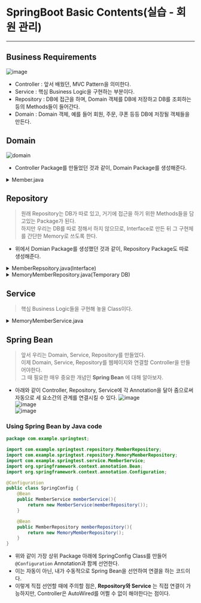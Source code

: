# SpringBoot Basic Contents(실습 - 회원 관리)
---
## Business Requirements
![image](https://user-images.githubusercontent.com/71700079/147756538-c6a30819-aa84-4e0e-bfec-09fd41cae250.png)  
- Controller : 앞서 배웠던, MVC Pattern을 의미한다.
- Service : 핵심 Business Logic을 구현하는 부분이다.
- Repository : DB에 접근을 하며, Domain 객체를 DB에 저장하고 DB를 조회하는 등의 Methods들이 들어간다.
- Domain : Domain 객체, 예를 들어 회원, 주문, 쿠폰 등등 DB에 저장될 객체들을 만든다.

## Domain
![domain](https://user-images.githubusercontent.com/71700079/147757185-77941291-f97e-475d-ba67-919bae2d4e89.png)  
- Controller Package를 만들었던 것과 같이, Domain Package를 생성해준다.

<details>
	<summary>Member.java</summary>
	<div markdown="1">  
		
```java
package com.example.springtest.domain;

public class Member {
    private long id; // Member Information field (Encapsulated)
    private String name;

    public long getID(){ // Getter and Setter
        return id;
    }
    public void setID(long id){
        this.id = id;
    }
    public String getName(){
        return name;
    }
    public void setName(String name){
        this.name = name;
    }
}
```  
</div>
</details>

## Repository
> 원래 Repository는 DB가 따로 있고, 거기에 접근을 하기 위한 Methods들을 담고있는 Package가 된다.  
> 하지만 우리는 DB를 따로 정해서 하지 않으므로, Interface로 만든 뒤 그 구현체를 간단한 Memory로 쓰도록 한다.  

- 위에서 Domian Package를 생성했던 것과 같이, Repository Package도 따로 생성해준다.

<details>
	<summary>MemberRepsoitory.java(Interface)</summary>
	<div markdown="1">  

 ```java
package com.example.springtest.repository;

import com.example.springtest.domain.Member;

import java.util.List;
import java.util.Optional;

public interface MemberRepository { // 내가 DB에 접근을 할 때 구현해야할 기능들을 Head만 구현한다.
    Member save(Member member); // DB에 회원을 저장할 Method
    Optional<Member> findById(long id); // DB에서 해당 ID의 회원을 찾는 Method 
    Optional<Member> findByName(String name); // DB에서 해당 name의 회원을 찾는 Method
    List<Member> findAll(); // 전체 회원 조회
}
```  
</div>
</details>

<details>
	<summary>MemoryMemberRepository.java(Temporary DB)</summary>
	<div markdown="1">  

```java
package com.example.springtest.repository;
import com.example.springtest.domain.Member; // Member들을 조작해야 하므로 Domain을 import한다.
import java.util.*;

public class MemoryMemberRepository implements MemberRepository{

    private static Map<Long, Member> store = new HashMap<>(); // <id, Member>의 형태로 Map에 저장을 한다.
    private static long sequence = 0L; // 0부터 1씩 늘어나는 수가 된다(ID).

    @Override
    public Member save(Member member) {
        member.setID(++sequence);
        store.put(member.getID(), member); // Memory에 map의 형태로 저장을 시킨다.
        return member;
    }

    @Override
    public Optional<Member> findById(long id) {
        return Optional.ofNullable(store.get(id));
    }

    @Override
    public Optional<Member> findByName(String name) {
        return store.values().stream()
                .filter(member -> member.getName().equals(name))
                .findAny();
    }

    @Override
    public List<Member> findAll() {
        return new ArrayList<>(store.values());
    }

    public void clearStore(){
        store.clear();
    }
}
```  
</div>
</details>

## Service
> 핵심 Business Logic들을 구현해 놓을 Class이다.  

<details>
	<summary>MemoryMemberService.java</summary>
	<div markdown="1">  

```java
package com.example.springtest.service;
import com.example.springtest.domain.Member;
import com.example.springtest.repository.MemberRepository;
import java.util.List;
import java.util.Optional;

public class MemberService {
    private final MemberRepository memberRepository;

    public MemberService(MemberRepository memberRepository){
        this.memberRepository = memberRepository;
    }

    // 회원가입
    public Long join(Member member){
        validateDuplicateMember(member);
        memberRepository.save(member);
        return member.getID();
    }

    private void validateDuplicateMember(Member member) {
        memberRepository.findByName(member.getName())
                .ifPresent(m->{ // Java의 Lambda 함수
                    throw new IllegalStateException("이미 존재하는 회원입니다.");
                });
    }

    // 전체 회원 조회
    public List<Member> findMembers(){
        return memberRepository.findAll();
    }

    public Optional<Member> findOne(Long memberID) {
        return memberRepository.findById(memberID);
    }
}
```  
</div>
</details>

## Spring Bean
> 앞서 우리는 Domain, Service, Repository를 만들었다.  
> 이제 Domain, Service, Repository를 웹페이지와 연결할 Controller을 만들어야한다.  
> 그 때 필요한 매우 중요한 개념인 __Spring Bean__ 에 대해 알아보자.  

- 아래와 같이 Controller, Repository, Service에 각 Annotation을 달아 줌으로써 자동으로 세 요소간의 관계를 연결시킬 수 있다.
![image](https://user-images.githubusercontent.com/71700079/147828030-5664d904-2f07-42da-9c31-59d6318909ec.png)  
![image](https://user-images.githubusercontent.com/71700079/147828158-ff9d486e-8497-49a6-8c51-3227f7b8f7d6.png)  
![image](https://user-images.githubusercontent.com/71700079/147828198-a1cda8ba-4e95-44a4-a6d9-eddeea678cc0.png)

### Using Spring Bean by Java code
```java
package com.example.springtest;

import com.example.springtest.repository.MemberRepository;
import com.example.springtest.repository.MemoryMemberRepository;
import com.example.springtest.service.MemberService;
import org.springframework.context.annotation.Bean;
import org.springframework.context.annotation.Configuration;

@Configuration
public class SpringConfig {
    @Bean
    public MemberService memberService(){
        return new MemberService(memberRepository());
    }

    @Bean
    public MemberRepository memberRepository(){
        return new MemoryMemberRepository();
    }
}
```  
- 위와 같이 가장 상위 Package 아래에 SpringConfig Class를 만들어 ```@Configuration``` Annotation과 함께 선언한다.
- 이는 자동이 아닌, 내가 수동적으로 Spring Bean을 선언하여 연결을 하는 코드이다.
- 이렇게 직접 선언할 때에 주의할 점은, __Repository와 Service__ 는 직접 연결이 가능하지만, Controller은 AutoWired를 어쩔 수 없이 해야한다는 점이다.
